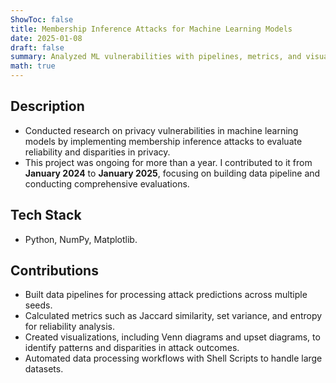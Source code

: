 ```yaml
---
ShowToc: false
title: Membership Inference Attacks for Machine Learning Models
date: 2025-01-08
draft: false
summary: Analyzed ML vulnerabilities with pipelines, metrics, and visualizations.
math: true
---
```


## Description
- Conducted research on privacy vulnerabilities in machine learning models by implementing membership inference attacks to evaluate reliability and disparities in privacy.
- This project was ongoing for more than a year. I contributed to it from **January 2024** to **January 2025**, focusing on building data pipeline and conducting comprehensive evaluations.

## Tech Stack
- Python, NumPy, Matplotlib.

## Contributions
- Built data pipelines for processing attack predictions across multiple seeds.
- Calculated metrics such as Jaccard similarity, set variance, and entropy for reliability analysis.
- Created visualizations, including Venn diagrams and upset diagrams, to identify patterns and disparities in attack outcomes.
- Automated data processing workflows with Shell Scripts to handle large datasets.

